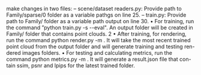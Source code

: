 make changes in two files:
– scene/dataset readers.py: Provide path to Family/sparse/0 folder
as a variable pathgs on line 25.
– train.py: Provide path to Family/ folder as a variable path output
on line 30.
• For training, run the command ”python train.py -s <path to data
folder. in this case Family/> --eval". An output folder will be
created in Family/ folder that contains point clouds.
2
• After training, for rendering, run the command python render.py -m
<path to trained model>. It will take the most recent trained point
cloud from the output folder and will generate training and testing ren-
dered images folders.
• For testing and calculating metrics, run the command python metrics.py
-m <path to trained model>. It will generate a result.json file that con-
tain ssim, psnr and lpips for the latest trained folder.
